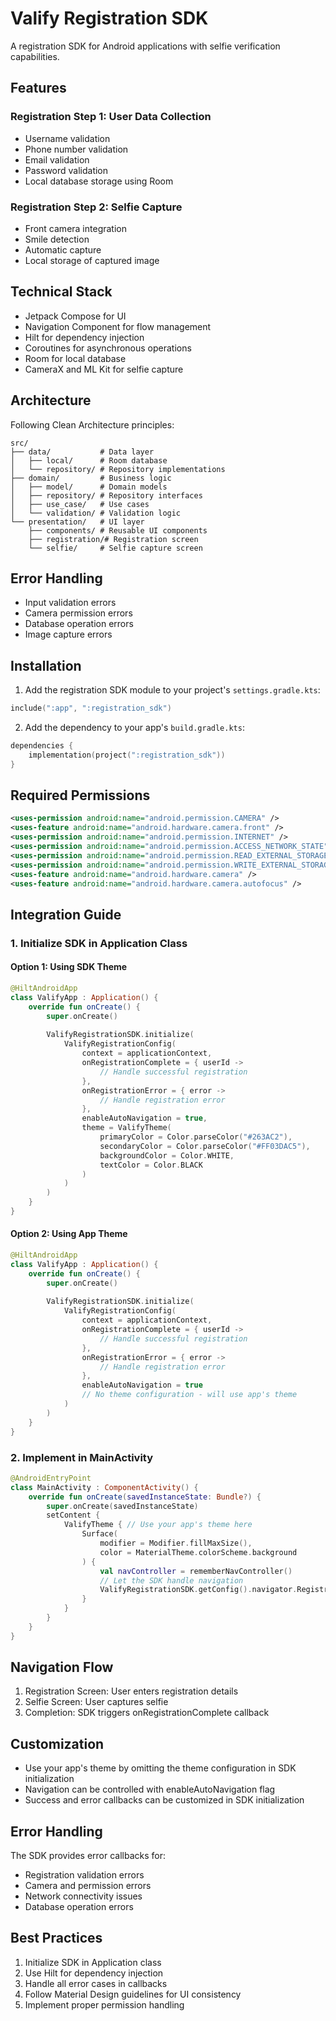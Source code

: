 # Valify Registration SDK

A registration SDK for Android applications with selfie verification capabilities.

## Features

### Registration Step 1: User Data Collection
- Username validation
- Phone number validation
- Email validation
- Password validation
- Local database storage using Room

### Registration Step 2: Selfie Capture
- Front camera integration
- Smile detection
- Automatic capture
- Local storage of captured image

## Technical Stack
- Jetpack Compose for UI
- Navigation Component for flow management
- Hilt for dependency injection
- Coroutines for asynchronous operations
- Room for local database
- CameraX and ML Kit for selfie capture

## Architecture
Following Clean Architecture principles:
```
src/
├── data/           # Data layer
│   ├── local/      # Room database
│   └── repository/ # Repository implementations
├── domain/         # Business logic
│   ├── model/      # Domain models
│   ├── repository/ # Repository interfaces
│   ├── use_case/   # Use cases
│   └── validation/ # Validation logic
└── presentation/   # UI layer
    ├── components/ # Reusable UI components
    ├── registration/# Registration screen
    └── selfie/     # Selfie capture screen
```

## Error Handling
- Input validation errors
- Camera permission errors
- Database operation errors
- Image capture errors

## Installation

1. Add the registration SDK module to your project's `settings.gradle.kts`:
```kotlin
include(":app", ":registration_sdk")
```

2. Add the dependency to your app's `build.gradle.kts`:
```kotlin
dependencies {
    implementation(project(":registration_sdk"))
}
```

## Required Permissions
```xml
<uses-permission android:name="android.permission.CAMERA" />
<uses-feature android:name="android.hardware.camera.front" />
<uses-permission android:name="android.permission.INTERNET" />
<uses-permission android:name="android.permission.ACCESS_NETWORK_STATE" />
<uses-permission android:name="android.permission.READ_EXTERNAL_STORAGE" />
<uses-permission android:name="android.permission.WRITE_EXTERNAL_STORAGE" android:maxSdkVersion="28"/>
<uses-feature android:name="android.hardware.camera" />
<uses-feature android:name="android.hardware.camera.autofocus" />
```

## Integration Guide

### 1. Initialize SDK in Application Class

#### Option 1: Using SDK Theme
```kotlin
@HiltAndroidApp
class ValifyApp : Application() {
    override fun onCreate() {
        super.onCreate()
        
        ValifyRegistrationSDK.initialize(
            ValifyRegistrationConfig(
                context = applicationContext,
                onRegistrationComplete = { userId ->
                    // Handle successful registration
                },
                onRegistrationError = { error ->
                    // Handle registration error
                },
                enableAutoNavigation = true,
                theme = ValifyTheme(
                    primaryColor = Color.parseColor("#263AC2"),
                    secondaryColor = Color.parseColor("#FF03DAC5"),
                    backgroundColor = Color.WHITE,
                    textColor = Color.BLACK
                )
            )
        )
    }
}
```

#### Option 2: Using App Theme
```kotlin
@HiltAndroidApp
class ValifyApp : Application() {
    override fun onCreate() {
        super.onCreate()
        
        ValifyRegistrationSDK.initialize(
            ValifyRegistrationConfig(
                context = applicationContext,
                onRegistrationComplete = { userId ->
                    // Handle successful registration
                },
                onRegistrationError = { error ->
                    // Handle registration error
                },
                enableAutoNavigation = true
                // No theme configuration - will use app's theme
            )
        )
    }
}
```

### 2. Implement in MainActivity
```kotlin
@AndroidEntryPoint
class MainActivity : ComponentActivity() {
    override fun onCreate(savedInstanceState: Bundle?) {
        super.onCreate(savedInstanceState)
        setContent {
            ValifyTheme { // Use your app's theme here
                Surface(
                    modifier = Modifier.fillMaxSize(),
                    color = MaterialTheme.colorScheme.background
                ) {
                    val navController = rememberNavController()
                    // Let the SDK handle navigation
                    ValifyRegistrationSDK.getConfig().navigator.RegistrationNavigation(navController)
                }
            }
        }
    }
}
```

## Navigation Flow
1. Registration Screen: User enters registration details
2. Selfie Screen: User captures selfie
3. Completion: SDK triggers onRegistrationComplete callback

## Customization
- Use your app's theme by omitting the theme configuration in SDK initialization
- Navigation can be controlled with enableAutoNavigation flag
- Success and error callbacks can be customized in SDK initialization

## Error Handling
The SDK provides error callbacks for:
- Registration validation errors
- Camera and permission errors
- Network connectivity issues
- Database operation errors

## Best Practices
1. Initialize SDK in Application class
2. Use Hilt for dependency injection
3. Handle all error cases in callbacks
4. Follow Material Design guidelines for UI consistency
5. Implement proper permission handling
